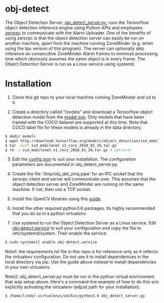 # obj-detect
The Object Detection Server, [obj_detect_server.py](https://github.com/goruck/smart-zoneminder/blob/master/obj-detect/obj_detect_server.py), runs the Tensorflow object detection inference engine using Python APIs and employees [zerorpc](http://www.zerorpc.io/) to communicate with the Alarm Uploader. One of the benefits of using zerorpc is that the object detection server can easily be run on another machine, apart from the machine running ZoneMinder (e.g. when using the tpu version of this program). The server can optionally skip inference on consecutive ZoneMinder Alarm frames to minimize processing time which obviously assumes the same object is in every frame. The Object Detection Server is run as a Linux service using systemd.

# Installation
1. Clone this git repo to your local machine running ZoneMinder and cd to it.

2. Create a directory called "models" and download a Tensorflow object detection model from the [model zoo](https://github.com/tensorflow/models/blob/master/research/object_detection/g3doc/detection_model_zoo.md). Only models that have been trained with the COCO dataset are supported at this time. Note that COCO label file for these models is already in the data directory.
```bash
$ mkdir models
$ wget http://download.tensorflow.org/models/object_detection/ssd_mobilenet_v1_coco_2018_01_28.tar.gz # example download of ssd_mobilenet_v1
$ tar -xvzf ssd_mobilenet_v1_coco_2018_01_28.tar.gz
$ rm -i ssd_mobilenet_v1_coco_2018_01_28.tar.gz # optional
```

3. Edit the [config.json](https://github.com/goruck/smart-zoneminder/blob/master/obj-detect/config.json) to suit your installation. The configuration parameters are documented in obj_detect_server.py.

4. Create the file '/tmp/obj_det_zmq.pipe' for an IPC socket that the zerorpc client and server will communicate over. This assumes that the object detection server and ZoneMinder are running on the same machine. If not, then use a TCP socket.

5. Install the OpenCV libraries using this [guide](https://www.pyimagesearch.com/2018/06/18/face-recognition-with-opencv-python-and-deep-learning/).

6. Install the other required python3.6 packages. Its highly recommended that you do so in a python virtualenv.

7. Use systemd to run the Object Detection Server as a Linux service. Edit [obj-detect.service](../scripts/obj-detect.service) to suit your configuration and copy the file to /etc/systemd/system. Then enable the service:
```bash
$ sudo systemctl enable obj-detect.service
```

Note1: the requirements.txt file in this repo is for reference only as it reflects the virtualenv configuration. Do not use it to install dependencies in the local directory via pip. Use the guide above instead to install dependencies in your own virtualenv. 

Note2: obj_detect_server.py must be run in the python virtual environment that was setup above. Here's a command line example of how to do this w/o explicitly activating the virtualenv (adjust path for your installation):
```bash
$ /home/lindo/.virtualenvs/od/bin/python3.6 obj_detect_server.py
```
